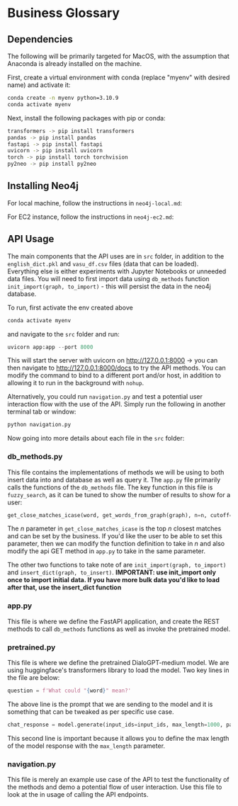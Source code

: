 # Business Glossary

## Dependencies

The following will be primarily targeted for MacOS, with the assumption that Anaconda is already installed on the machine.

First, create a virtual environment with conda (replace "myenv" with desired name) and activate it:
```zsh
conda create -n myenv python=3.10.9
conda activate myenv
```

Next, install the following packages with pip or conda:
```zsh
transformers -> pip install transformers
pandas -> pip install pandas
fastapi -> pip install fastapi
uvicorn -> pip install uvicorn
torch -> pip install torch torchvision
py2neo -> pip install py2neo
```

## Installing Neo4j

For local machine, follow the instructions in `neo4j-local.md`:

For EC2 instance, follow the instructions in `neo4j-ec2.md`:

## API Usage

The main components that the API uses are in `src` folder, in addition to the `english_dict.pkl` and `vasu_df.csv` files (data that can be loaded). Everything else is either experiments with Jupyter Notebooks or unneeded data files. You will need to first import data using `db_methods` function `init_import(graph, to_import)` - this will persist the data in the neo4j database.

To run, first activate the env created above 
```python
conda activate myenv
```
and navigate to the `src` folder and run:
```python
uvicorn app:app --port 8000
```

This will start the server with uvicorn on http://127.0.0.1:8000 -> you can then navigate to http://127.0.0.1:8000/docs to try the API methods. You can modify the command to bind to a different port and/or host, in addition to allowing it to run in the background with `nohup`. 

Alternatively, you could run `navigation.py` and test a potential user interaction flow with the use of the API. Simply run the following in another terminal tab or window:
```python
python navigation.py
```

Now going into more details about each file in the `src` folder:

### db_methods.py

This file contains the implementations of methods we will be using to both insert data into and database as well as query it. The `app.py` file primarily calls the functions of the `db_methods` file. The key function in this file is `fuzzy_search`, as it can be tuned to show the number of results to show for a user: 

```python
get_close_matches_icase(word, get_words_from_graph(graph), n=n, cutoff=cutoff)
```

The *n* parameter in `get_close_matches_icase` is the top *n* closest matches and can be set by the business. If you'd like the user to be able to set this parameter, then we can modify the function definition to take in *n* and also modify the api GET method in `app.py` to take in the same parameter.

The other two functions to take note of are `init_import(graph, to_import)` and `insert_dict(graph, to_insert)`. 
**IMPORTANT: use init_import only once to import initial data. If you have more bulk data you'd like to load after that, use the insert_dict function**

### app.py

This file is where we define the FastAPI application, and create the REST methods to call `db_methods` functions as well as invoke the pretrained model.

### pretrained.py

This file is where we define the pretrained DialoGPT-medium model. We are using huggingface's transformers library to load the model. Two key lines in the file are below:

```python
question = f'What could "{word}" mean?'
```
The above line is the prompt that we are sending to the model and it is something that can be tweaked as per specific use case.

```python
chat_response = model.generate(input_ids=input_ids, max_length=1000, pad_token_id=tokenizer.eos_token_id)
```
This second line is important because it allows you to define the max length of the model response with the `max_length` parameter.

### navigation.py

This file is merely an example use case of the API to test the functionality of the methods and demo a potential flow of user interaction. Use this file to look at the in usage of calling the API endpoints.